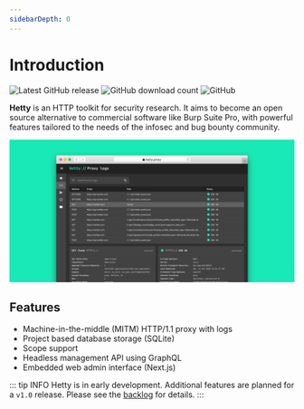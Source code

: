 ```yaml
---
sidebarDepth: 0
---
```


# Introduction

![Latest GitHub release](https://img.shields.io/github/v/release/dstotijn/hetty?color=18BA91&style=flat-square)
![GitHub download count](https://img.shields.io/github/downloads/dstotijn/hetty/total?color=18BA91&style=flat-square)
![GitHub](https://img.shields.io/github/license/dstotijn/hetty?color=18BA91&style=flat-square)

**Hetty** is an HTTP toolkit for security research. It aims to become an open
source alternative to commercial software like Burp Suite Pro, with powerful
features tailored to the needs of the infosec and bug bounty community.

![Hetty proxy logs screenshot](./hetty_v0.2.0_header.png)

## Features

- Machine-in-the-middle (MITM) HTTP/1.1 proxy with logs
- Project based database storage (SQLite)
- Scope support
- Headless management API using GraphQL
- Embedded web admin interface (Next.js)

::: tip INFO
Hetty is in early development. Additional features are planned
for a `v1.0` release. Please see the <a href="https://github.com/dstotijn/hetty/projects/1">backlog</a>
for details.
:::
